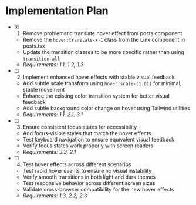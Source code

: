 # Implementation Plan

- [x] 1. Remove problematic translate hover effect from posts component
  - Remove the `hover:translate-x-1` class from the Link component in posts.tsx
  - Update the transition classes to be more specific rather than using `transition-all`
  - _Requirements: 1.1, 1.2, 1.3_

- [ ] 2. Implement enhanced hover effects with stable visual feedback
  - Add subtle scale transform using `hover:scale-[1.01]` for minimal, stable movement
  - Enhance the existing color transition system for better visual feedback
  - Add subtle background color change on hover using Tailwind utilities
  - _Requirements: 1.1, 2.1, 3.1_

- [ ] 3. Ensure consistent focus states for accessibility
  - Add focus-visible styles that match the hover effects
  - Test keyboard navigation to ensure equivalent visual feedback
  - Verify focus states work properly with screen readers
  - _Requirements: 3.3, 2.1_

- [ ] 4. Test hover effects across different scenarios
  - Test rapid hover events to ensure no visual instability
  - Verify smooth transitions in both light and dark themes
  - Test responsive behavior across different screen sizes
  - Validate cross-browser compatibility for the new hover effects
  - _Requirements: 1.3, 2.2, 2.3_